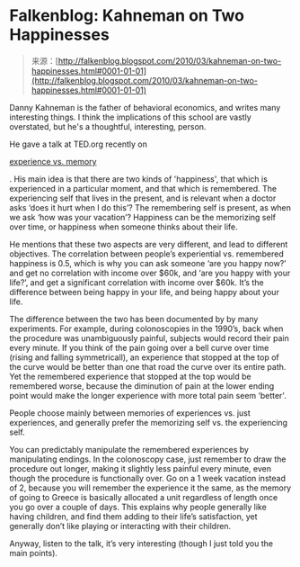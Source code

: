 <!--yml
category: 未分类
date: 2024-05-12 21:37:38
-->

# Falkenblog: Kahneman on Two Happinesses

> 来源：[http://falkenblog.blogspot.com/2010/03/kahneman-on-two-happinesses.html#0001-01-01](http://falkenblog.blogspot.com/2010/03/kahneman-on-two-happinesses.html#0001-01-01)

Danny Kahneman is the father of behavioral economics, and writes many interesting things. I think the implications of this school are vastly overstated, but he's a thoughtful, interesting, person.

He gave a talk at TED.org recently on

[experience vs. memory](http://www.ted.com/talks/daniel_kahneman_the_riddle_of_experience_vs_memory.html)

. His main idea is that there are two kinds of 'happiness', that which is experienced in a particular moment, and that which is remembered. The experiencing self that lives in the present, and is relevant when a doctor asks ‘does it hurt when I do this’? The remembering self is present, as when we ask ‘how was your vacation’? Happiness can be the memorizing self over time, or happiness when someone thinks about their life.

He mentions that these two aspects are very different, and lead to different objectives. The correlation between people’s experiential vs. remembered happiness is 0.5, which is why you can ask someone ‘are you happy now?’ and get no correlation with income over $60k, and ‘are you happy with your life?’, and get a significant correlation with income over $60k. It’s the difference between being happy in your life, and being happy about your life.

The difference between the two has been documented by by many experiments. For example, during colonoscopies in the 1990’s, back when the procedure was unambiguously painful, subjects would record their pain every minute. If you think of the pain going over a bell curve over time (rising and falling symmetricall), an experience that stopped at the top of the curve would be better than one that road the curve over its entire path. Yet the remembered experience that stopped at the top would be remembered worse, because the diminution of pain at the lower ending point would make the longer experience with more total pain seem ‘better'.

People choose mainly between memories of experiences vs. just experiences, and generally prefer the memorizing self vs. the experiencing self.

You can predictably manipulate the remembered experiences by manipulating endings. In the colonoscopy case, just remember to draw the procedure out longer, making it slightly less painful every minute, even though the procedure is functionally over. Go on a 1 week vacation instead of 2, because you will remember the experience it the same, as the memory of going to Greece is basically allocated a unit regardless of length once you go over a couple of days. This explains why people generally like having children, and find them adding to their life’s satisfaction, yet generally don’t like playing or interacting with their children.

Anyway, listen to the talk, it’s very interesting (though I just told you the main points).